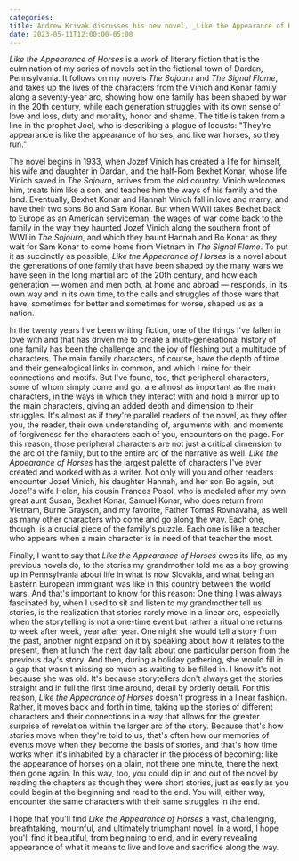 ```yaml
---
categories: 
title: Andrew Krivak discusses his new novel, _Like the Appearance of Horses_.
date: 2023-05-11T12:00:00-05:00
---
```

_Like the Appearance of Horses_ is a work of literary fiction that is the culmination of my series of novels set in the fictional town of Dardan, Pennsylvania. It follows on my novels _The Sojourn_ and _The Signal Flame_, and takes up the lives of the characters from the Vinich and Konar family along a seventy-year arc, showing how one family has been shaped by war in the 20th century, while each generation struggles with its own sense of love and loss, duty and morality, honor and shame. The title is taken from a line in the prophet Joel, who is describing a plague of locusts: "They're appearance is like the appearance of horses, and like war horses, so they run."

The novel begins in 1933, when Jozef Vinich has created a life for himself, his wife and daughter in Dardan, and the half-Rom Bexhet Konar, whose life Vinich saved in _The Sojourn_, arrives from the old country. Vinich welcomes him, treats him like a son, and teaches him the ways of his family and the land. Eventually, Bexhet Konar and Hannah Vinich fall in love and marry, and have their two sons Bo and Sam Konar. But when WWII takes Bexhet back to Europe as an American serviceman, the wages of war come back to the family in the way they haunted Jozef Vinich along the southern front of WWI in _The Sojourn_, and which they haunt Hannah and Bo Konar as they wait for Sam Konar to come home from Vietnam in _The Signal Flame_. To put it as succinctly as possible, _Like the Appearance of Horses_ is a novel about the generations of one family that have been shaped by the many wars we have seen in the long martial arc of the 20th century, and how each generation — women and men both, at home and abroad — responds, in its own way and in its own time, to the calls and struggles of those wars that have, sometimes for better and sometimes for worse, shaped us as a nation.

In the twenty years I've been writing fiction, one of the things I've fallen in love with and that has driven me to create a multi-generational history of one family has been the challenge and the joy of fleshing out a multitude of characters. The main family characters, of course, have the depth of time and their genealogical links in common, and which I mine for their connections and motifs. But I've found, too, that peripheral characters, some of whom simply come and go, are almost as important as the main characters, in the ways in which they interact with and hold a mirror up to the main characters, giving an added depth and dimension to their struggles. It's almost as if they're parallel readers of the novel, as they offer you, the reader, their own understanding of, arguments with, and moments of forgiveness for the characters each of you, encounters on the page. For this reason, those peripheral characters are not just a critical dimension to the arc of the family, but to the entire arc of the narrative as well. _Like the Appearance of Horses_ has the largest palette of characters I've ever created and worked with as a writer. Not only will you and other readers encounter Jozef Vinich, his daughter Hannah, and her son Bo again, but Jozef's wife Helen, his cousin Frances Posol, who is modeled after my own great aunt Susan, Bexhet Konar, Samuel Konar, who does return from Vietnam, Burne Grayson, and my favorite, Father Tomaš Rovnávaha, as well as many other characters who come and go along the way. Each one, though, is a crucial piece of the family's puzzle. Each one is like a teacher who appears when a main character is in need of that teacher the most.

Finally, I want to say that _Like the Appearance of Horses_ owes its life, as my previous novels do, to the stories my grandmother told me as a boy growing up in Pennsylvania about life in what is now Slovakia, and what being an Eastern European immigrant was like in this country between the world wars. And that's important to know for this reason: One thing I was always fascinated by, when I used to sit and listen to my grandmother tell us stories, is the realization that stories rarely move in a linear arc, especially when the storytelling is not a one-time event but rather a ritual one returns to week after week, year after year. One night she would tell a story from the past, another night expand on it by speaking about how it relates to the present, then at lunch the next day talk about one particular person from the previous day's story. And then, during a holiday gathering, she would fill in a gap that wasn't missing so much as waiting to be filled in. I know it's not because she was old. It's because storytellers don't always get the stories straight and in full the first time around, detail by orderly detail. For this reason, _Like the Appearance of Horses_ doesn't progress in a linear fashion. Rather, it moves back and forth in time, taking up the stories of different characters and their connections in a way that allows for the greater surprise of revelation within the larger arc of the story. Because that's how stories move when they're told to us, that's often how our memories of events move when they become the basis of stories, and that's how time works when it's inhabited by a character in the process of becoming: like the appearance of horses on a plain, not there one minute, there the next, then gone again. In this way, too, you could dip in and out of the novel by reading the chapters as though they were short stories, just as easily as you could begin at the beginning and read to the end. You will, either way, encounter the same characters with their same struggles in the end.

I hope that you'll find _Like the Appearance of Horses_ a vast, challenging, breathtaking, mournful, and ultimately triumphant novel. In a word, I hope you'll find it beautiful, from beginning to end, and in every revealing appearance of what it means to live and love and sacrifice along the way.